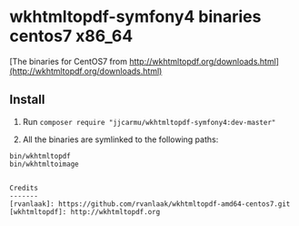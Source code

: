 # wkhtmltopdf-symfony4 binaries centos7 x86_64

[The binaries for CentOS7 from http://wkhtmltopdf.org/downloads.html](http://wkhtmltopdf.org/downloads.html)

## Install

1. Run `composer require "jjcarmu/wkhtmltopdf-symfony4:dev-master"`

2. All the binaries are symlinked to the following paths:

```
bin/wkhtmltopdf
bin/wkhtmltoimage


Credits
-------
[rvanlaak]: https://github.com/rvanlaak/wkhtmltopdf-amd64-centos7.git
[wkhtmltopdf]: http://wkhtmltopdf.org
